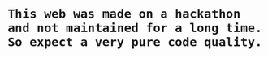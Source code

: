 # `This web was made on a hackathon and not maintained for a long time. So expect a very pure code quality.`
